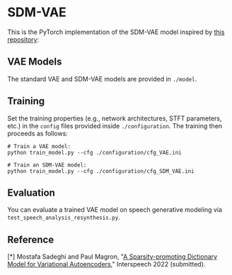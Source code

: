 # SDM-VAE

This is the PyTorch implementation of the SDM-VAE model inspired by [this repository](https://github.com/XiaoyuBIE1994/DVAE):

## VAE Models

The standard VAE and SDM-VAE models are provided in `./model`. 

## Training

Set the training properties (e.g., network architectures, STFT parameters, etc.) in the `config` files provided inside `./configuration`. The training then proceeds as follows:

```
# Train a VAE model:
python train_model.py --cfg ./configuration/cfg_VAE.ini

# Train an SDM-VAE model:
python train_model.py --cfg ./configuration/cfg_SDM_VAE.ini
```

## Evaluation

You can evaluate a trained VAE model on speech generative modeling via `test_speech_analysis_resynthesis.py`.

## Reference

[*] Mostafa Sadeghi and Paul Magron, "[A Sparsity-promoting Dictionary Model for Variational Autoencoders](https://arxiv.org/abs/2203.15758)," Interspeech 2022 (submitted).


